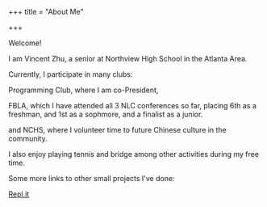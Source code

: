 +++
title = "About Me"

+++

Welcome! 

I am Vincent Zhu, a senior at Northview High School in the Atlanta Area.

Currently, I participate in many clubs:

Programming Club, where I am co-President,

FBLA, which I have attended all 3 NLC conferences so far, placing 6th as a freshman, and 1st as a sophmore, and a finalist as a junior.

and NCHS, where I volunteer time to future Chinese culture in the community.  

I also enjoy playing tennis and bridge among other activities during my free time.

Some more links to other small projects I've done: 

[Repl.it](http://repl.it/@vinzhu07 "Repl.it!")
